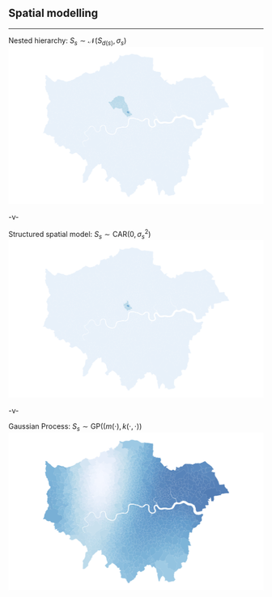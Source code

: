 ## Spatial modelling

---
<!-- .slide: data-background="#343434" -->
Nested hierarchy: $S_{s} \sim \mathcal{N} (S_{d(s)}, \sigma_s)$
![](slides/_spatial_models/assets/MSOA_nested.png)

-v-
<!-- .slide: data-background="#343434" -->
Structured spatial model: $S_{s} \sim \text{CAR} (0, \sigma_s^2)$
![](slides/_spatial_models/assets/MSOA_CAR.png)

-v-
<!-- .slide: data-background="#343434" -->
Gaussian Process: $S_{s} \sim \text{GP} ((m(\cdot), k(\cdot, \cdot))$
![](slides/_spatial_models/assets/MSOA_GP.png)
